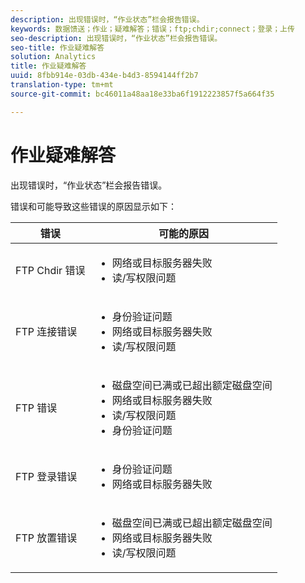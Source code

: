 ```yaml
---
description: 出现错误时，“作业状态”栏会报告错误。
keywords: 数据馈送；作业；疑难解答；错误；ftp;chdir;connect；登录；上传
seo-description: 出现错误时，“作业状态”栏会报告错误。
seo-title: 作业疑难解答
solution: Analytics
title: 作业疑难解答
uuid: 8fbb914e-03db-434e-b4d3-8594144ff2b7
translation-type: tm+mt
source-git-commit: bc46011a48aa18e33ba6f1912223857f5a664f35

---
```



# 作业疑难解答

出现错误时，“作业状态”栏会报告错误。

错误和可能导致这些错误的原因显示如下：

<table id="table_BE2921B8E7C94B0EB88774321B8692F0"> 
 <thead> 
  <tr> 
   <th colname="col1" class="entry"> 错误 </th> 
   <th colname="col2" class="entry"> 可能的原因 </th> 
  </tr> 
 </thead>
 <tbody> 
  <tr> 
   <td colname="col1"> <p> FTP Chdir 错误 </p> </td> 
   <td colname="col2"> <p> 
     <ul id="ul_79AB3EA974CC46A0A645A439BC612D88"> 
      <li id="li_4A6A5922275946908E06499E8EAAF18B"> 网络或目标服务器失败 </li> 
      <li id="li_33393FF286624A63B12991DCE079841D">读/写权限问题 </li> 
     </ul> </p> </td> 
  </tr> 
  <tr> 
   <td colname="col1"> <p> FTP 连接错误 </p> </td> 
   <td colname="col2"> <p> 
     <ul id="ul_5F926078850D4495B83BC938395CAC6B"> 
      <li id="li_A72A357F6289438EA1A091AC4FD3A3D0"> 身份验证问题 </li> 
      <li id="li_48532C78285E4DB6A47B1435A5FA549B"> 网络或目标服务器失败 </li> 
      <li id="li_11DF6FA218CA48539C4561695234CA4D"> 读/写权限问题 </li> 
     </ul> </p> </td> 
  </tr> 
  <tr> 
   <td colname="col1"> <p> FTP 错误 </p> </td> 
   <td colname="col2"> <p> 
     <ul id="ul_020BA1DC81F645FFABCAD07E51351D1E"> 
      <li id="li_8566EECEFD344BFDB638259474A8E8EA"> 磁盘空间已满或已超出额定磁盘空间 </li> 
      <li id="li_15CD50ED54F846F79BFDF25359864C59"> 网络或目标服务器失败 </li> 
      <li id="li_741A3315C0B940D3A9874F15C78B4F28"> 读/写权限问题 </li> 
      <li id="li_49F707F7F65A443F8AC6E058E3D89B96"> 身份验证问题 </li> 
     </ul> </p> </td> 
  </tr> 
  <tr> 
   <td colname="col1"> <p> FTP 登录错误 </p> </td> 
   <td colname="col2"> <p> 
     <ul id="ul_F7F128ADF1FD4E9D8B79424A6432378E"> 
      <li id="li_68C377CAD50346B1B9937B77E7EB2AAD"> 身份验证问题 </li> 
      <li id="li_7EA91C90FFC0493EA156292620EF1589"> 网络或目标服务器失败 </li> 
     </ul> </p> </td> 
  </tr> 
  <tr> 
   <td colname="col1"> <p> FTP 放置错误 </p> </td> 
   <td colname="col2"> <p> 
     <ul id="ul_760DA2CBD46B4C348BE3B7B43E803FD9"> 
      <li id="li_6578482722E14E998515B4B3EA370C44"> 磁盘空间已满或已超出额定磁盘空间 </li> 
      <li id="li_342240DDD9D3423198C23123473D539C"> 网络或目标服务器失败 </li> 
      <li id="li_44CEFE1D92A74842A6321C416637421F"> 读/写权限问题 </li> 
     </ul> </p> </td> 
  </tr> 
 </tbody> 
</table>
